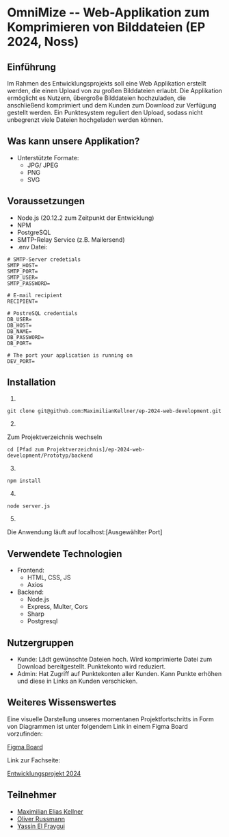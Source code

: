 # OmniMize -- Web-Applikation zum Komprimieren von Bilddateien (EP 2024, Noss)

## Einführung

Im Rahmen des Entwicklungsprojekts soll eine Web Applikation erstellt werden, die einen Upload von zu großen Bilddateien erlaubt. Die Applikation ermöglicht es Nutzern, übergroße Bilddateien hochzuladen, die anschließend komprimiert und dem Kunden zum Download zur Verfügung gestellt werden. Ein Punktesystem reguliert den Upload, sodass nicht unbegrenzt viele Dateien hochgeladen werden können.
## Was kann unsere Applikation?
- Unterstützte Formate:
    - JPG/ JPEG
    - PNG
    - SVG
## Voraussetzungen
- Node.js (20.12.2 zum Zeitpunkt der Entwicklung)
- NPM
- PostgreSQL
- SMTP-Relay Service (z.B. Mailersend)
- .env Datei:
```
# SMTP-Server credetials
SMTP_HOST=
SMTP_PORT=
SMTP_USER=
SMTP_PASSWORD=

# E-mail recipient
RECIPIENT=

# PostreSQL credentials
DB_USER=
DB_HOST=
DB_NAME=
DB_PASSWORD=
DB_PORT=

# The port your application is running on
DEV_PORT=
```
 
## Installation

1)
```
git clone git@github.com:MaximilianKellner/ep-2024-web-development.git
```
2)
Zum Projektverzeichnis wechseln
```
cd [Pfad zum Projektverzeichnis]/ep-2024-web-development/Prototyp/backend
```
3)
```
npm install
```
4)
```
node server.js
```
5)
Die Anwendung läuft auf localhost:[Ausgewählter Port]

## Verwendete Technologien
- Frontend:
    - HTML, CSS, JS
    - Axios
- Backend:
    - Node.js
    - Express, Multer, Cors
    - Sharp
    - Postgresql  

## Nutzergruppen

+ Kunde: Lädt gewünschte Dateien hoch. Wird komprimierte Datei zum Download bereitgestellt. Punktekonto wird reduziert.
+ Admin: Hat Zugriff auf Punktekonten aller Kunden. Kann Punkte erhöhen und diese in Links an Kunden verschicken.
## Weiteres Wissenswertes

Eine visuelle Darstellung unseres momentanen Projektfortschritts in Form von Diagrammen ist unter folgendem Link in einem Figma Board vorzufinden:

[Figma Board](https://www.figma.com/board/Lya99vssDGLZr3e9G18EFM/Ep-2024-Entwicklungsprojekt-Web-Development?node-id=0-1&t=rX6fZAFS69NxU99C-1 )

Link zur Fachseite:

[Entwicklungsprojekt 2024](https://cnoss.github.io/entwicklungsprojekt/)

## Teilnehmer

- [Maximilian Elias Kellner](https://github.com/MaximilianKellner)
- [Oliver Russmann](https://github.com/orussmann)
- [Yassin El Fraygui](https://github.com/Yasabi04)
